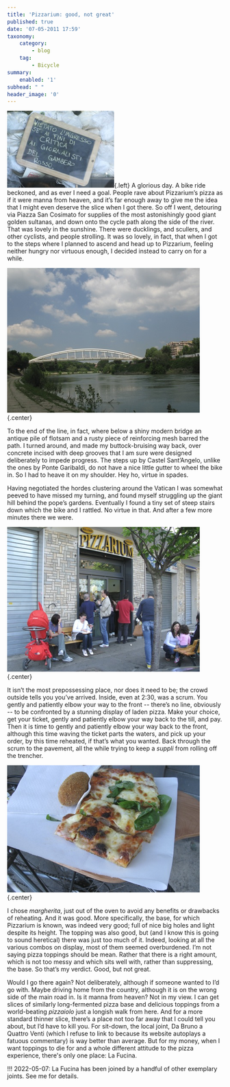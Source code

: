```yaml
---
title: 'Pizzarium: good, not great'
published: true
date: '07-05-2011 17:59'
taxonomy:
    category:
        - blog
    tag:
        - Bicycle
summary:
    enabled: '1'
subhead: " "
header_image: '0'
---
```


![A chalked notice outside Pizzarium forbidding entrance to critics and journalists](IMG_0079.jpg){.left} A glorious day. A bike ride beckoned, and as ever I need a goal. People rave about Pizzarium’s pizza as if it were manna from heaven, and it’s far enough away to give me the idea that I might even deserve the slice when I got there. So off I went, detouring via Piazza San Cosimato for supplies of the most astonishingly good giant golden sultanas, and down onto the cycle path along the side of the river. That was lovely in the sunshine. There were ducklings, and scullers, and other cyclists, and people strolling. It was so lovely, in fact, that when I got to the steps where I planned to ascend and head up to Pizzarium, feeling neither hungry nor virtuous enough, I decided instead to carry on for a while.

![Arched white footbridge over the Tiber](IMG_0072.jpg){.center}

To the end of the line, in fact, where below a shiny modern bridge an antique pile of flotsam and a rusty piece of reinforcing mesh barred the path. I turned around, and made my buttock-bruising way back, over concrete incised with deep grooves that I am sure were designed deliberately to impede progress. The steps up by Castel Sant’Angelo, unlike the ones by Ponte Garibaldi, do not have a nice little gutter to wheel the bike in. So I had to heave it on my shoulder. Hey ho, virtue in spades.

Having negotiated the hordes clustering around the Vatican I was somewhat peeved to have missed my turning, and found myself struggling up the giant hill behind the pope’s gardens. Eventually I found a tiny set of steep stairs down which the bike and I rattled. No virtue in that. And after a few more minutes there we were.

![People queuing outside Pizzarium](IMG_0080.jpg){.center}

It isn’t the most prepossessing place, nor does it need to be; the crowd outside tells you you’ve arrived. Inside, even at 2:30, was a scrum. You gently and patiently elbow your way to the front -- there’s no line, obviously -- to be confronted by a stunning display of laden pizza. Make your choice, get your ticket, gently and patiently elbow your way back to the till, and pay. Then it is time to gently and patiently elbow your way back to the front, although this time waving the ticket parts the waters, and pick up your order, by this time reheated, if that’s what you wanted. Back through the scrum to the pavement, all the while trying to keep a _suppli_ from rolling off the trencher.

![Wooden plate with a suppli and a slice of Bonci's pizza](IMG_0077.jpg){.center}

I chose _margherita_, just out of the oven to avoid any benefits or drawbacks of reheating. And it was good. More specifically, the base, for which Pizzarium is known, was indeed very good; full of nice big holes and light despite its height. The topping was also good, but (and I know this is going to sound heretical) there was just too much of it. Indeed, looking at all the various combos on display, most of them seemed overburdened. I’m not saying pizza toppings should be mean. Rather that there is a right amount, which is not too messy and which sits well with, rather than suppressing, the base. So that’s my verdict. Good, but not great.

Would I go there again? Not deliberately, although if someone wanted to I’d go with. Maybe driving home from the country, although it is on the wrong side of the main road in. Is it manna from heaven? Not in my view. I can get slices of similarly long-fermented pizza base and delicious toppings from a world-beating _pizzaiolo_ just a longish walk from here. And for a more standard thinner slice, there’s a place not too far away that I could tell you about, but I’d have to kill you. For sit-down, the local joint, Da Bruno a Quattro Venti (which I refuse to link to because its website autoplays a fatuous commentary) is way better than average. But for my money, when I want toppings to die for and a whole different attitude to the pizza experience, there's only one place: La Fucina.

!!! 2022-05-07: La Fucina has been joined by a handful of other exemplary joints. See me for details.
